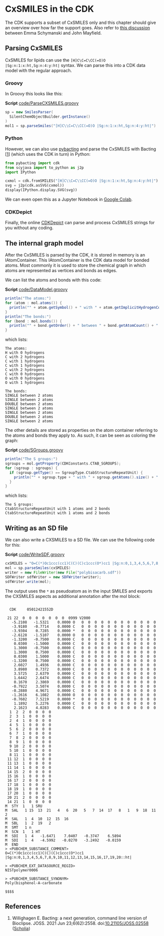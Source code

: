 # CxSMILES in the CDK

The CDK supports a subset of CxSMILES only and this chapter should give an overview
over how far the support goes. Also refer to 
[this discussion](https://github.com/cdk/depict/issues/7)
between Emma Schymanski and John Mayfield.

## Parsing CxSMILES

CxSMILES for lipids can use the `[H]C\C=C\CC(=O)O |Sg:n:1:x:ht,Sg:n:4:y:ht|` syntax.
We can parse this into a CDK data model with the regular approach.

### Groovy

In <a name="tp1">Groovy</a> this
looks like this:

**Script** [code/ParseCXSMILES.groovy](code/ParseCXSMILES.code.md)
```groovy
sp = new SmilesParser(
  SilentChemObjectBuilder.getInstance()
)
mol1 = sp.parseSmiles("[H]C\\C=C\\CC(=O)O |Sg:n:1:x:ht,Sg:n:4:y:ht|")
```

### Python

However, we can also use [pybacting]() and parse the CxSMILES with <a name="tp2">Bacting</a> [<a href="#citeref1">1</a>]
(which uses the CDK in turn) in <a name="tp3">Python</a>:

```python
from pybacting import cdk
from scyjava import to_python as j2p
import IPython

cxmol = cdk.fromSMILES("[H]C\\C=C\\CC(=O)O |Sg:n:1:x:ht,Sg:n:4:y:ht|")
svg = j2p(cdk.asSVG(cxmol))
display(IPython.display.SVG(svg))
```

We can even open this as a <a name="tp4">Jupyter Notebook</a> in
[Google Colab](https://colab.research.google.com/github/egonw/cdk-cxsmiles/blob/master/nb/parseCxSMILES.ipynb).

### CDKDepict

Finally, the online [CDKDepict](https://www.simolecule.com/cdkdepict/depict.html) can parse and process CxSMILES strings for
you without any coding.

## The internal graph model

After the CxSMILES is parsed by the CDK, it is stored in memory is an <a name="tp5">IAtomContainer</a>.
This IAtomContainer is the CDK data model for bonded atoms. Most commonly it is used to store the
chemical graph in which atoms are represented as vertices and bonds as edges. 

We can list the atoms and bonds with this code:

**Script** [code/DataModel.groovy](code/DataModel.code.md)
```groovy
println("The atoms:")
for (atom : mol.atoms()) {
  println("" + atom.getSymbol() + " with " + atom.getImplicitHydrogenCount() + " hydrogens")
}
println("The bonds:")
for (bond : mol.bonds()) {
  println("" + bond.getOrder() + " between " + bond.getAtomCount() + " atoms")
}
```

which lists:

```
The atoms:
H with 0 hydrogens
C with 2 hydrogens
C with 1 hydrogens
C with 1 hydrogens
C with 2 hydrogens
C with 0 hydrogens
O with 0 hydrogens
O with 1 hydrogens

The bonds:
SINGLE between 2 atoms
SINGLE between 2 atoms
DOUBLE between 2 atoms
SINGLE between 2 atoms
SINGLE between 2 atoms
DOUBLE between 2 atoms
SINGLE between 2 atoms
```

The other details are stored as properties on the atom container referring to the atoms
and bonds they apply to. As such, it can be seen as coloring the graph:

**Script** [code/SGroups.groovy](code/SGroups.code.md)
```groovy
println("The S groups:")
sgroups = mol.getProperty(CDKConstants.CTAB_SGROUPS);
for (sgroup : sgroups) {
  if (sgroup.getType() == SgroupType.CtabStructureRepeatUnit) {
    println("" + sgroup.type + " with " + sgroup.getAtoms().size() + " atoms and "  + sgroup.getBonds().size() + " bonds")
  }
}
```

which lists:

```
The S groups:
CtabStructureRepeatUnit with 1 atoms and 2 bonds
CtabStructureRepeatUnit with 1 atoms and 2 bonds
```

## Writing as an SD file

We can also write a CXSMILES to a SD file. We can use the following code for this:

**Script** [code/WriteSDF.groovy](code/WriteSDF.code.md)
```groovy
cxSMILES = "O=C(*)Oc1ccc(cc1)C(C)(C)c1ccc(O*)cc1 |Sg:n:0,1,3,4,5,6,7,8,9,10,11,12,13,14,15,16,17,19,20::ht|"
mol = sp.parseSmiles(cxSMILES)
writer = new FileWriter(new File("polybisacarb.sdf"))
SDFWriter sdfWriter = new SDFWriter(writer);
sdfWriter.write(mol);
```

The output uses the `*` as pseudoatom as in the input SMILES and exports the
CXSMILES aspects as additional annotation after the mol block:

```plain

  CDK     05012421552D

 21 22  0  0  0  0  0  0  0  0999 V2000
   -5.2108   -1.5321    0.0000 O   0  0  0  0  0  0  0  0  0  0  0  0
   -3.9180   -0.7714    0.0000 C   0  0  0  0  0  0  0  0  0  0  0  0
   -3.9304    0.7285    0.0000 *   0  0  0  0  0  0  0  0  0  0  0  0
   -2.6128   -1.5107    0.0000 O   0  0  0  0  0  0  0  0  0  0  0  0
   -1.3200   -0.7500    0.0000 C   0  0  0  0  0  0  0  0  0  0  0  0
    0.0300   -1.5000    0.0000 C   0  0  0  0  0  0  0  0  0  0  0  0
    1.3000   -0.7500    0.0000 C   0  0  0  0  0  0  0  0  0  0  0  0
    1.3000    0.7500    0.0000 C   0  0  0  0  0  0  0  0  0  0  0  0
    0.0300    1.5000    0.0000 C   0  0  0  0  0  0  0  0  0  0  0  0
   -1.3200    0.7500    0.0000 C   0  0  0  0  0  0  0  0  0  0  0  0
    2.6027    1.4936    0.0000 C   0  0  0  0  0  0  0  0  0  0  0  0
    3.8980    0.7372    0.0000 C   0  0  0  0  0  0  0  0  0  0  0  0
    3.5725    2.6379    0.0000 C   0  0  0  0  0  0  0  0  0  0  0  0
    1.6442    2.6474    0.0000 C   0  0  0  0  0  0  0  0  0  0  0  0
    0.1670    2.3869    0.0000 C   0  0  0  0  0  0  0  0  0  0  0  0
   -0.7922    3.5074    0.0000 C   0  0  0  0  0  0  0  0  0  0  0  0
   -0.2880    4.9671    0.0000 C   0  0  0  0  0  0  0  0  0  0  0  0
   -1.2616    6.1082    0.0000 O   0  0  0  0  0  0  0  0  0  0  0  0
   -0.7602    7.5219    0.0000 *   0  0  0  0  0  0  0  0  0  0  0  0
    1.1892    5.2276    0.0000 C   0  0  0  0  0  0  0  0  0  0  0  0
    2.1623    4.0283    0.0000 C   0  0  0  0  0  0  0  0  0  0  0  0
  1  2  2  0  0  0  0
  2  3  1  0  0  0  0
  2  4  1  0  0  0  0
  4  5  1  0  0  0  0
  5  6  2  0  0  0  0
  6  7  1  0  0  0  0
  7  8  2  0  0  0  0
  8  9  1  0  0  0  0
  9 10  2  0  0  0  0
  5 10  1  0  0  0  0
  8 11  1  0  0  0  0
 11 12  1  0  0  0  0
 11 13  1  0  0  0  0
 11 14  1  0  0  0  0
 14 15  2  0  0  0  0
 15 16  1  0  0  0  0
 16 17  2  0  0  0  0
 17 18  1  0  0  0  0
 18 19  1  0  0  0  0
 17 20  1  0  0  0  0
 20 21  2  0  0  0  0
 14 21  1  0  0  0  0
M  STY  1   1 SRU
M  SAL   1 15  13  21   4   6  20   5   7  14  17   8   1   9  18  11   2
M  SAL   1  4  10  12  15  16
M  SBL   1  2  19   2
M  SMT   1 n
M  SCN  1   1 HT
M  SDI   1  4   -1.6471    7.0407   -0.3747    6.5894
M  SDI   1  4   -4.5992   -0.0270   -3.2492   -0.0159
M  END
> <PUBCHEM_SUBSTANCE_COMMENT>
O=C(*)Oc1ccc(cc1)C(C)(C)c1ccc(O*)cc1 |Sg:n:0,1,3,4,5,6,7,8,9,10,11,12,13,14,15,16,17,19,20::ht|

> <PUBCHEM_EXT_DATASOURCE_REGID>
NISTpolymer0006

> <PUBCHEM_SUBSTANCE_SYNONYM>
Poly(bisphenol-A-carbonate

$$$$
```

## References

1. <a name="citeref1"></a>Willighagen E. Bacting: a next generation, command line version of Bioclipse. JOSS. 2021 Jun 23;6(62):2558.  doi:[10.21105/JOSS.02558](https://doi.org/10.21105/JOSS.02558) ([Scholia](https://scholia.toolforge.org/doi/10.21105/JOSS.02558))



